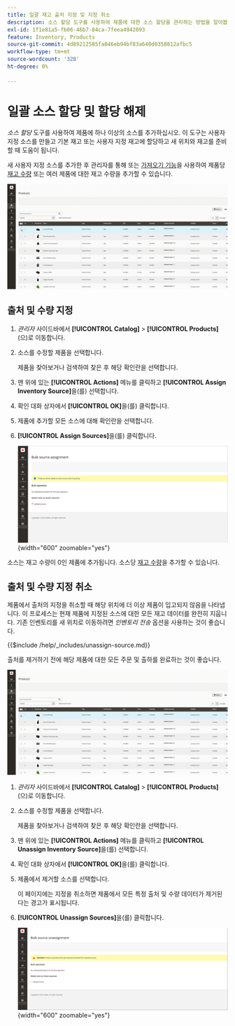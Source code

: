 ```yaml
---
title: 일괄 재고 출처 지정 및 지정 취소
description: 소스 할당 도구를 사용하여 제품에 대한 소스 할당을 관리하는 방법을 알아봅니다.
exl-id: 1f1e81a5-fb06-46b7-84ca-7feea4942093
feature: Inventory, Products
source-git-commit: 4d89212585fa846eb94bf83a640d0358812afbc5
workflow-type: tm+mt
source-wordcount: '328'
ht-degree: 0%

---
```


# 일괄 소스 할당 및 할당 해제

_소스 할당_ 도구를 사용하여 제품에 하나 이상의 소스를 추가하십시오. 이 도구는 사용자 지정 소스를 만들고 기본 재고 또는 사용자 지정 재고에 할당하고 새 위치와 재고를 준비할 때 도움이 됩니다.

새 사용자 지정 소스를 추가한 후 관리자를 통해 또는 [가져오기 기능](inventory-import-export.md)을 사용하여 제품당 [재고 수량](quantities-assign-per-product.md) 또는 여러 제품에 대한 재고 수량을 추가할 수 있습니다.

![선택한 제품에 대한 인벤토리 소스 추가](assets/inventory-bulk-assign-sources.gif)

## 출처 및 수량 지정

1. _관리자_ 사이드바에서 **[!UICONTROL Catalog]** > **[!UICONTROL Products]**(으)로 이동합니다.

1. 소스를 수정할 제품을 선택합니다.

   제품을 찾아보거나 검색하여 찾은 후 해당 확인란을 선택합니다.

1. 맨 위에 있는 **[!UICONTROL Actions]** 메뉴를 클릭하고 **[!UICONTROL Assign Inventory Source]**&#x200B;을(를) 선택합니다.

1. 확인 대화 상자에서 **[!UICONTROL OK]**&#x200B;을(를) 클릭합니다.

1. 제품에 추가할 모든 소스에 대해 확인란을 선택합니다.

1. **[!UICONTROL Assign Sources]**&#x200B;을(를) 클릭합니다.

   ![소스를 추가할 제품 선택](assets/inventory-bulk-assign-sources-summary.png){width="600" zoomable="yes"}

소스는 재고 수량이 0인 제품에 추가됩니다. 소스당 [재고 수량](quantities-assign-per-product.md)을 추가할 수 있습니다.

## 출처 및 수량 지정 취소

제품에서 출처의 지정을 취소할 때 해당 위치에 더 이상 제품이 입고되지 않음을 나타냅니다. 이 프로세스는 현재 제품에 지정된 소스에 대한 모든 재고 데이터를 완전히 지웁니다. 기존 인벤토리를 새 위치로 이동하려면 _인벤토리 전송_ 옵션을 사용하는 것이 좋습니다.

{{$include /help/_includes/unassign-source.md}}

출처를 제거하기 전에 해당 제품에 대한 모든 주문 및 출하를 완료하는 것이 좋습니다.

![선택한 제품에 대한 소스 할당 해제](assets/inventory-bulk-unassign-sources.gif)

1. _관리자_ 사이드바에서 **[!UICONTROL Catalog]** > **[!UICONTROL Products]**(으)로 이동합니다.

1. 소스를 수정할 제품을 선택합니다.

   제품을 찾아보거나 검색하여 찾은 후 해당 확인란을 선택합니다.

1. 맨 위에 있는 **[!UICONTROL Actions]** 메뉴를 클릭하고 **[!UICONTROL Unassign Inventory Source]**&#x200B;을(를) 선택합니다.

1. 확인 대화 상자에서 **[!UICONTROL OK]**&#x200B;을(를) 클릭합니다.

1. 제품에서 제거할 소스를 선택합니다.

   이 페이지에는 지정을 취소하면 제품에서 모든 특정 출처 및 수량 데이터가 제거된다는 경고가 표시됩니다.

1. **[!UICONTROL Unassign Sources]**&#x200B;을(를) 클릭합니다.

   ![선택한 제품에서 소스 제거](assets/inventory-bulk-unassign-sources-summary.png){width="600" zoomable="yes"}
